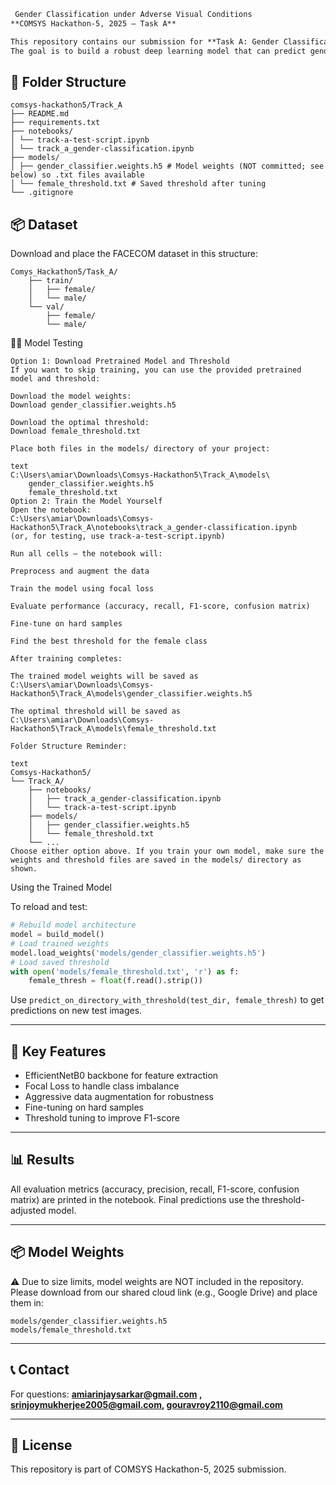 ```markdown
 Gender Classification under Adverse Visual Conditions
**COMSYS Hackathon-5, 2025 – Task A**

This repository contains our submission for **Task A: Gender Classification**.  
The goal is to build a robust deep learning model that can predict gender (Female/Male) from face images captured under challenging conditions (blur, fog, low light, rain, etc.) using the **FACECOM** dataset.
````

## 📂 Folder Structure
````
comsys-hackathon5/Track_A
├── README.md
├── requirements.txt
├── notebooks/
│ └── track-a-test-script.ipynb
│ └── track_a_gender-classification.ipynb
├── models/
│ ├── gender_classifier.weights.h5 # Model weights (NOT committed; see below) so .txt files available
│ └── female_threshold.txt # Saved threshold after tuning
└── .gitignore
````

## 📦 Dataset

Download and place the FACECOM dataset in this structure:

````
Comys_Hackathon5/Task_A/
    ├── train/
    │   ├── female/
    │   └── male/
    └── val/
        ├── female/
        └── male/

````
🏋️‍♂️ Model Testing

````
Option 1: Download Pretrained Model and Threshold
If you want to skip training, you can use the provided pretrained model and threshold:

Download the model weights:
Download gender_classifier.weights.h5

Download the optimal threshold:
Download female_threshold.txt

Place both files in the models/ directory of your project:

text
C:\Users\amiar\Downloads\Comsys-Hackathon5\Track_A\models\
    gender_classifier.weights.h5
    female_threshold.txt
Option 2: Train the Model Yourself
Open the notebook:
C:\Users\amiar\Downloads\Comsys-Hackathon5\Track_A\notebooks\track_a_gender-classification.ipynb
(or, for testing, use track-a-test-script.ipynb)

Run all cells – the notebook will:

Preprocess and augment the data

Train the model using focal loss

Evaluate performance (accuracy, recall, F1-score, confusion matrix)

Fine-tune on hard samples

Find the best threshold for the female class

After training completes:

The trained model weights will be saved as
C:\Users\amiar\Downloads\Comsys-Hackathon5\Track_A\models\gender_classifier.weights.h5

The optimal threshold will be saved as
C:\Users\amiar\Downloads\Comsys-Hackathon5\Track_A\models\female_threshold.txt

Folder Structure Reminder:

text
Comsys-Hackathon5/
└── Track_A/
    ├── notebooks/
    │   ├── track_a_gender-classification.ipynb
    │   └── track-a-test-script.ipynb
    ├── models/
    │   ├── gender_classifier.weights.h5
    │   └── female_threshold.txt
    └── ...
Choose either option above. If you train your own model, make sure the weights and threshold files are saved in the models/ directory as shown.
````

Using the Trained Model

To reload and test:

```python
# Rebuild model architecture
model = build_model()
# Load trained weights
model.load_weights('models/gender_classifier.weights.h5')
# Load saved threshold
with open('models/female_threshold.txt', 'r') as f:
    female_thresh = float(f.read().strip())
```

Use `predict_on_directory_with_threshold(test_dir, female_thresh)`
to get predictions on new test images.

---

## 📌 Key Features

* EfficientNetB0 backbone for feature extraction
* Focal Loss to handle class imbalance
* Aggressive data augmentation for robustness
* Fine-tuning on hard samples
* Threshold tuning to improve F1-score

---

## 📊 Results

All evaluation metrics (accuracy, precision, recall, F1-score, confusion matrix) are printed in the notebook.
Final predictions use the threshold-adjusted model.

---

## 📦 Model Weights

⚠️ Due to size limits, model weights are NOT included in the repository.
Please download from our shared cloud link (e.g., Google Drive) and place them in:

```
models/gender_classifier.weights.h5
models/female_threshold.txt
```

---

## 📞 Contact

For questions: **amiarinjaysarkar@gmail.com , srinjoymukherjee2005@gmail.com, gouravroy2110@gmail.com**

---

## 📝 License

This repository is part of COMSYS Hackathon-5, 2025 submission.
